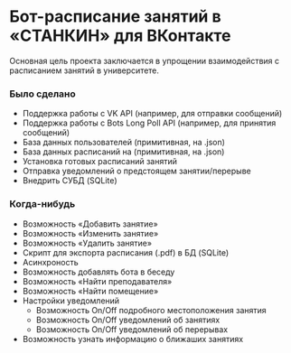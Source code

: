 # Бот-расписание занятий в «СТАНКИН» для ВКонтакте
Основная цель проекта заключается в упрощении взаимодействия с расписанием занятий в университете. 

### Было сделано
* Поддержка работы с VK API (например, для отправки сообщений)
* Поддержка работы с Bots Long Poll API (например, для принятия сообщений)
* База данных пользователей (примитивная, на .json)
* База данных расписаний на (примитивная, на .json)
* Установка готовых расписаний занятий
* Отправка уведомлений о предстоящем занятии/перерыве
* Внедрить СУБД (SQLite)

### Когда-нибудь
* Возможность «Добавить занятие»
* Возможность «Изменить занятие»
* Возможность «Удалить занятие»
* Скрипт для экспорта расписания (.pdf) в БД (SQLite)
* Асинхроность
* Возможность добавлять бота в беседу
* Возможность «Найти преподавателя»
* Возможность «Найти помещение»
* Настройки уведомлений
  * Возможность On/Off подробного местоположения занятия
  * Возможность On/Off уведомлений об занятиях
  * Возможность On/Off уведомлений об перерывах
* Возможность узнать информацию о ближаших занятиях
